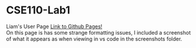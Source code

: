 # CSE110-Lab1
Liam's User Page
[Link to Github Pages!](https://liamgolly.github.io/CSE110-Lab1/) <br>
On this page is has some strange formatting issues, I included a screenshot of what it appears as when viewing in vs code in the screenshots folder.

